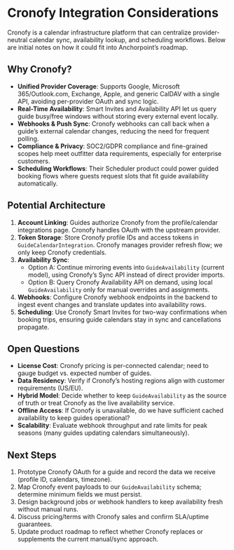 # Cronofy Integration Considerations

Cronofy is a calendar infrastructure platform that can centralize provider-neutral calendar sync, availability lookup, and scheduling workflows. Below are initial notes on how it could fit into Anchorpoint’s roadmap.

## Why Cronofy?
- **Unified Provider Coverage**: Supports Google, Microsoft 365/Outlook.com, Exchange, Apple, and generic CalDAV with a single API, avoiding per-provider OAuth and sync logic.
- **Real-Time Availability**: Smart Invites and Availability API let us query guide busy/free windows without storing every external event locally.
- **Webhooks & Push Sync**: Cronofy webhooks can call back when a guide’s external calendar changes, reducing the need for frequent polling.
- **Compliance & Privacy**: SOC2/GDPR compliance and fine-grained scopes help meet outfitter data requirements, especially for enterprise customers.
- **Scheduling Workflows**: Their Scheduler product could power guided booking flows where guests request slots that fit guide availability automatically.

## Potential Architecture
1. **Account Linking**: Guides authorize Cronofy from the profile/calendar integrations page. Cronofy handles OAuth with the upstream provider.
2. **Token Storage**: Store Cronofy profile IDs and access tokens in `GuideCalendarIntegration`. Cronofy manages provider refresh flow; we only keep Cronofy credentials.
3. **Availability Sync**:
   - Option A: Continue mirroring events into `GuideAvailability` (current model), using Cronofy’s Sync API instead of direct provider imports.
   - Option B: Query Cronofy Availability API on demand, using local `GuideAvailability` only for manual overrides and assignments.
4. **Webhooks**: Configure Cronofy webhook endpoints in the backend to ingest event changes and translate updates into availability rows.
5. **Scheduling**: Use Cronofy Smart Invites for two-way confirmations when booking trips, ensuring guide calendars stay in sync and cancellations propagate.

## Open Questions
- **License Cost**: Cronofy pricing is per-connected calendar; need to gauge budget vs. expected number of guides.
- **Data Residency**: Verify if Cronofy’s hosting regions align with customer requirements (US/EU).
- **Hybrid Model**: Decide whether to keep `GuideAvailability` as the source of truth or treat Cronofy as the live availability service.
- **Offline Access**: If Cronofy is unavailable, do we have sufficient cached availability to keep guides operational?
- **Scalability**: Evaluate webhook throughput and rate limits for peak seasons (many guides updating calendars simultaneously).

## Next Steps
1. Prototype Cronofy OAuth for a guide and record the data we receive (profile ID, calendars, timezone).
2. Map Cronofy event payloads to our `GuideAvailability` schema; determine minimum fields we must persist.
3. Design background jobs or webhook handlers to keep availability fresh without manual runs.
4. Discuss pricing/terms with Cronofy sales and confirm SLA/uptime guarantees.
5. Update product roadmap to reflect whether Cronofy replaces or supplements the current manual/sync approach.
